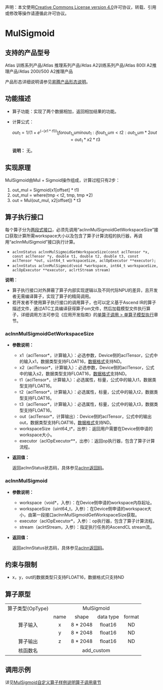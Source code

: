 声明：本文使用[Creative Commons License version 4.0](https://creativecommons.org/licenses/by/4.0/legalcode)许可协议，转载、引用或修改等操作请遵循此许可协议。

# MulSigmoid

## 支持的产品型号

Atlas 训练系列产品/Atlas 推理系列产品/Atlas A2训练系列产品/Atlas 800I A2推理产品/Atlas 200I/500 A2推理产品

产品形态详细说明请参见[昇腾产品形态说明](https://www.hiascend.com/document/redirect/CannCommunityProductForm)。

## 功能描述

- 算子功能：实现了两个数据相加，返回相加结果的功能。
- 计算公式：
  
  $$
  out_1 = 1 / (1 + e ^ (-(x1 * t1)))
  for out_1_num in out_1:
    if out_1_num < t2:
      out_1_num * 2
  out = out_1 * x2 * t3
  $$
  
  **说明：**
  无。

## 实现原理

MulSigmoid由Mul + Sigmoid操作组成，计算过程只有2步：

1. out_mul = Sigmoid(x1[offset] * t1)
2. out_mul = where(tmp < t2, tmp, tmp *2)
3. out = Mul(out_mul, x2[offset]) * t3

## 算子执行接口

每个算子分为[两段式接口](common/两段式接口.md)，必须先调用“aclnnMulSigmoidGetWorkspaceSize”接口获取计算所需workspace大小以及包含了算子计算流程的执行器，再调用“aclnnMulSigmoid”接口执行计算。

* `aclnnStatus aclnnMulSigmoidGetWorkspaceSize(const aclTensor *x, const aclTensor *y, double t1, double t2, double t3, const aclTensor *out, uint64_t workspaceSize, aclOpExecutor **executor);`
* `aclnnStatus aclnnMulSigmoid(void *workspace, int64_t workspaceSize, aclOpExecutor **executor, aclrtStream stream)`

**说明**：

- 算子执行接口对外屏蔽了算子内部实现逻辑以及不同代际NPU的差异，且开发者无需编译算子，实现了算子的精简调用。
- 若开发者不使用算子执行接口的调用算子，也可以定义基于Ascend IR的算子描述文件，通过ATC工具编译获得算子om文件，然后加载模型文件执行算子，详细调用方法可参见《应用开发指南》的[单算子调用 > 单算子模型执行](https://hiascend.com/document/redirect/CannCommunityCppOpcall)章节。

### aclnnMulSigmoidGetWorkspaceSize

- **参数说明：**
  
  - x1（aclTensor\*，计算输入）：必选参数，Device侧的aclTensor，公式中的输入x1，数据类型支持FLOAT16，[数据格式](https://www.hiascend.com/document/detail/zh/CANNCommunityEdition/800alpha003/apiref/aolapi/context/common/%E6%95%B0%E6%8D%AE%E6%A0%BC%E5%BC%8F.md)支持ND。
  - x2（aclTensor\*，计算输入）：必选参数，Device侧的aclTensor，公式中的输入s2，数据类型支持FLOAT16，[数据格式](https://www.hiascend.com/document/detail/zh/CANNCommunityEdition/800alpha003/apiref/aolapi/context/common/%E6%95%B0%E6%8D%AE%E6%A0%BC%E5%BC%8F.md)支持ND。
  - t1（aclTensor\*，计算输入）：必选属性，标量，公式中的输入t1，数据类型支持FLOAT16。
  - t2（aclTensor\*，计算输入）：必选属性，标量，公式中的输入t2，数据类型支持FLOAT16。
  - t3（aclTensor\*，计算输入）：必选属性，标量，公式中的输入t3，数据类型支持FLOAT16。
  - out（aclTensor\*，计算输出）：Device侧的aclTensor，公式中的输出out，数据类型支持FLOAT16，[数据格式](https://www.hiascend.com/document/detail/zh/CANNCommunityEdition/800alpha003/apiref/aolapi/context/common/%E6%95%B0%E6%8D%AE%E6%A0%BC%E5%BC%8F.md)支持ND。
  - workspaceSize（uint64\_t\*，出参）：返回用户需要在Device侧申请的workspace大小。
  - executor（aclOpExecutor\*\*，出参）：返回op执行器，包含了算子计算流程。
- **返回值：**
  
  返回aclnnStatus状态码，具体参见[aclnn返回码](https://www.hiascend.com/document/detail/zh/CANNCommunityEdition/800alpha003/apiref/aolapi/context/common/aclnn%E8%BF%94%E5%9B%9E%E7%A0%81_fuse.md)。

### aclnnMulSigmoid

- **参数说明：**
  
  - workspace（void\*，入参）：在Device侧申请的workspace内存起址。
  - workspaceSize（uint64\_t，入参）：在Device侧申请的workspace大小，由第一段接口aclnnMulSigmoidGetWorkspaceSize获取。
  - executor（aclOpExecutor\*，入参）：op执行器，包含了算子计算流程。
  - stream（aclrtStream，入参）：指定执行任务的AscendCL stream流。
- **返回值：**
  
  返回aclnnStatus状态码，具体参见[aclnn返回码](https://www.hiascend.com/document/detail/zh/CANNCommunityEdition/800alpha003/apiref/aolapi/context/common/aclnn%E8%BF%94%E5%9B%9E%E7%A0%81_fuse.md)。

## 约束与限制

- x，y，out的数据类型只支持FLOAT16，数据格式只支持ND

## 算子原型

<table>
<tr><td rowspan="1" align="center">算子类型(OpType)</td><td colspan="4" align="center">MulSigmoid</td></tr>
</tr>
<tr><td rowspan="3" align="center">算子输入</td><td align="center">name</td><td align="center">shape</td><td align="center">data type</td><td align="center">format</td></tr>
<tr><td align="center">x</td><td align="center">8 * 2048</td><td align="center">float16</td><td align="center">ND</td></tr>
<tr><td align="center">y</td><td align="center">8 * 2048</td><td align="center">float16</td><td align="center">ND</td></tr>
</tr>
</tr>
<tr><td rowspan="1" align="center">算子输出</td><td align="center">z</td><td align="center">8 * 2048</td><td align="center">float16</td><td align="center">ND</td></tr>
</tr>
<tr><td rowspan="1" align="center">核函数名</td><td colspan="4" align="center">add_custom</td></tr>
</table>

## 调用示例

详见[MulSigmoid自定义算子样例说明算子调用章节](../README.md#算子调用)
